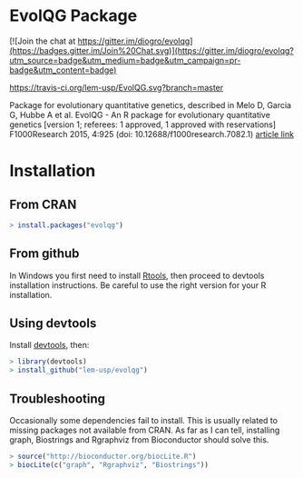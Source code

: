 EvolQG Package
======================

[![Join the chat at https://gitter.im/diogro/evolqg](https://badges.gitter.im/Join%20Chat.svg)](https://gitter.im/diogro/evolqg?utm_source=badge&utm_medium=badge&utm_campaign=pr-badge&utm_content=badge)

https://travis-ci.org/lem-usp/EvolQG.svg?branch=master

Package for evolutionary quantitative genetics, described in Melo D, Garcia G, Hubbe A et al. EvolQG - An R package for evolutionary quantitative genetics [version 1; referees: 1 approved, 1 approved with reservations] F1000Research 2015, 4:925 (doi: 10.12688/f1000research.7082.1) [article link](http://f1000research.com/articles/4-925/v1)


Installation
============

From CRAN
---------

```R
> install.packages("evolqg")
```

From github
-----------

In Windows you first need to install [Rtools](http://cran.r-project.org/bin/windows/Rtools/), then proceed to devtools installation instructions. Be careful to use the right version for your R installation.


Using devtools
--------------

Install [devtools](http://www.rstudio.com/projects/devtools/), then:

```R
> library(devtools)
> install_github("lem-usp/evolqg")
```

Troubleshooting
---------------

Occasionally some dependencies fail to install. This is usually related to missing packages not available from CRAN. As far as I can tell, installing graph, Biostrings and Rgraphviz from Bioconductor should solve this.

```R
> source("http://bioconductor.org/biocLite.R")
> biocLite(c("graph", "Rgraphviz", "Biostrings"))
```
